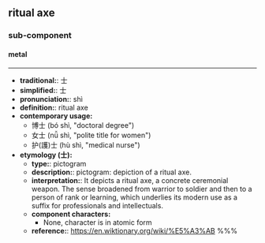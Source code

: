 ## ritual axe
### sub-component
#### metal
---
- **traditional:**: 士
- **simplified:**: 士
- **pronunciation:**: shì
- **definition:**: ritual axe
- **contemporary usage:**
  - 博士 (bó shì, "doctoral degree")
  - 女士 (nǚ shì, "polite title for women")
  - 护(護)士 (hù shì, "medical nurse")
- **etymology (士):**
  - **type:**: pictogram
  - **description:**: pictogram: depiction of a ritual axe.
  - **interpretation:**: It depicts a ritual axe, a concrete ceremonial weapon. The sense broadened from warrior to soldier and then to a person of rank or learning, which underlies its modern use as a suffix for professionals and intellectuals.
  - **component characters:**
    - None, character is in atomic form
  - **reference:**: https://en.wiktionary.org/wiki/%E5%A3%AB
%%%
